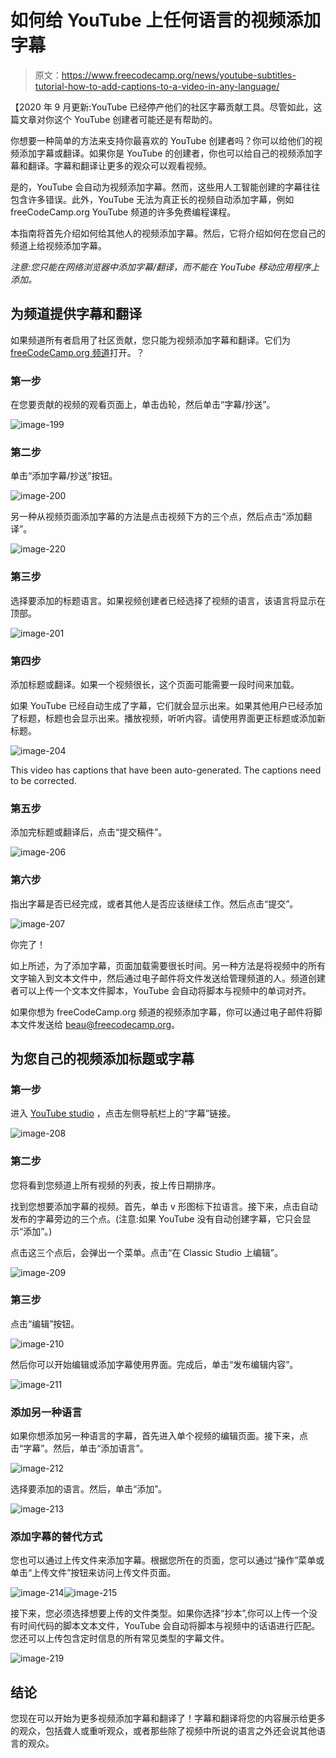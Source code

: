# 如何给 YouTube 上任何语言的视频添加字幕

> 原文：<https://www.freecodecamp.org/news/youtube-subtitles-tutorial-how-to-add-captions-to-a-video-in-any-language/>

【2020 年 9 月更新:YouTube 已经停产他们的社区字幕贡献工具。尽管如此，这篇文章对你这个 YouTube 创建者可能还是有帮助的。

你想要一种简单的方法来支持你最喜欢的 YouTube 创建者吗？你可以给他们的视频添加字幕或翻译。如果你是 YouTube 的创建者，你也可以给自己的视频添加字幕和翻译。字幕和翻译让更多的观众可以观看视频。

是的，YouTube 会自动为视频添加字幕。然而，这些用人工智能创建的字幕往往包含许多错误。此外，YouTube 无法为真正长的视频自动添加字幕，例如 freeCodeCamp.org YouTube 频道的许多免费编程课程。

本指南将首先介绍如何给其他人的视频添加字幕。然后，它将介绍如何在您自己的频道上给视频添加字幕。

*注意:您只能在网络浏览器中添加字幕/翻译，而不能在 YouTube 移动应用程序上添加。*

## 为频道提供字幕和翻译

如果频道所有者启用了社区贡献，您只能为视频添加字幕和翻译。它们为[freeCodeCamp.org 频道](https://youtube.com/freecodecamp)打开。？

### 第一步

在您要贡献的视频的观看页面上，单击齿轮，然后单击“字幕/抄送”。

![image-199](img/109e70699774b37ebcbf9c0921ada8f0.png)

### 第二步

单击“添加字幕/抄送”按钮。

![image-200](img/72e93823c74531d7db6d20b8ef96b370.png)

另一种从视频页面添加字幕的方法是点击视频下方的三个点，然后点击“添加翻译”。

![image-220](img/b7119bbbae726d8e886978c3e66f0aba.png)

### 第三步

选择要添加的标题语言。如果视频创建者已经选择了视频的语言，该语言将显示在顶部。

![image-201](img/c40ad979c96073010639f2bb218dd239.png)

### 第四步

添加标题或翻译。如果一个视频很长，这个页面可能需要一段时间来加载。

如果 YouTube 已经自动生成了字幕，它们就会显示出来。如果其他用户已经添加了标题，标题也会显示出来。播放视频，听听内容。请使用界面更正标题或添加新标题。

![image-204](img/509f32cfe8df223a06b531dde2c974ec.png)

This video has captions that have been auto-generated. The captions need to be corrected.

### 第五步

添加完标题或翻译后，点击“提交稿件”。

![image-206](img/69e02bd0f8a0db0a1904c96ad5bfbdb8.png)

### 第六步

指出字幕是否已经完成，或者其他人是否应该继续工作。然后点击“提交”。

![image-207](img/a66f3ce1905992f9d9c7145810cd8f72.png)

你完了！

如上所述，为了添加字幕，页面加载需要很长时间。另一种方法是将视频中的所有文字输入到文本文件中，然后通过电子邮件将文件发送给管理频道的人。频道创建者可以上传一个文本文件脚本，YouTube 会自动将脚本与视频中的单词对齐。

如果你想为 freeCodeCamp.org 频道的视频添加字幕，你可以通过电子邮件将脚本文件发送给 beau@freecodecamp.org。

## 为您自己的视频添加标题或字幕

### 第一步

进入 [YouTube studio](https://studio.youtube.com) ，点击左侧导航栏上的“字幕”链接。

![image-208](img/5a8b0076786755cfcf7b4661c54b67b4.png)

### 第二步

您将看到您频道上所有视频的列表，按上传日期排序。

找到您想要添加字幕的视频。首先，单击 v 形图标下拉语言。接下来，点击自动发布的字幕旁边的三个点。(注意:如果 YouTube 没有自动创建字幕，它只会显示“添加”。)

点击这三个点后，会弹出一个菜单。点击“在 Classic Studio 上编辑”。

![image-209](img/04fdd99ca5eb117de9e484e139a80d9a.png)

### 第三步

点击“编辑”按钮。

![image-210](img/a1148a09d90df20c068cc822f6273bed.png)

然后你可以开始编辑或添加字幕使用界面。完成后，单击“发布编辑内容”。

![image-211](img/00c1fcf3f39d499921d1ea30f238e0a2.png)

### 添加另一种语言

如果你想添加另一种语言的字幕，首先进入单个视频的编辑页面。接下来，点击“字幕”。然后，单击“添加语言”。

![image-212](img/053754fc48e57d373018451893e1ab20.png)

选择要添加的语言。然后，单击“添加”。

![image-213](img/b12603ed63498121ddac5040cae5d69e.png)

### 添加字幕的替代方式

您也可以通过上传文件来添加字幕。根据您所在的页面，您可以通过“操作”菜单或单击“上传文件”按钮来访问上传文件页面。

![image-214](img/02faee1b3bca6571cebee765170d0113.png)![image-215](img/143005bb294d305cf202fdc874fc520c.png)

接下来，您必须选择想要上传的文件类型。如果你选择“抄本”,你可以上传一个没有时间代码的脚本文本文件，YouTube 会自动将脚本与视频中的话语进行匹配。您还可以上传包含定时信息的所有常见类型的字幕文件。

![image-219](img/278a50221eb2bb66ac883c4d436bb9ad.png)

## 结论

您现在可以开始为更多视频添加字幕和翻译了！字幕和翻译将您的内容展示给更多的观众，包括聋人或重听观众，或者那些除了视频中所说的语言之外还会说其他语言的观众。